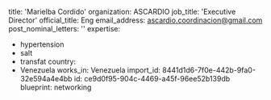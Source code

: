 title: 'Marielba Cordido'
organization: ASCARDIO
job_title: 'Executive Director'
official_title: Eng
email_address: ascardio.coordinacion@gmail.com
post_nominal_letters: ''
expertise:
  - hypertension
  - salt
  - transfat
country:
  - Venezuela
works_in: Venezuela
import_id: 8441d1d6-7f0e-442b-9fa0-32e594a4e4bb
id: ce9d0f95-904c-4469-a45f-96ee52b139db
blueprint: networking
